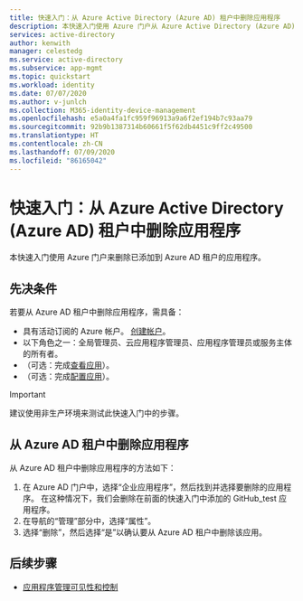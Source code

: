 ```yaml
---
title: 快速入门：从 Azure Active Directory (Azure AD) 租户中删除应用程序
description: 本快速入门使用 Azure 门户从 Azure Active Directory (Azure AD) 租户中删除应用程序。
services: active-directory
author: kenwith
manager: celestedg
ms.service: active-directory
ms.subservice: app-mgmt
ms.topic: quickstart
ms.workload: identity
ms.date: 07/07/2020
ms.author: v-junlch
ms.collection: M365-identity-device-management
ms.openlocfilehash: e5a0a4fa1fc959f96913a9a6f2ef194b7c93aa79
ms.sourcegitcommit: 92b9b1387314b60661f5f62db4451c9ff2c49500
ms.translationtype: HT
ms.contentlocale: zh-CN
ms.lasthandoff: 07/09/2020
ms.locfileid: "86165042"
---
```

# <a name="quickstart-delete-an-application-from-your-azure-active-directory-azure-ad-tenant"></a>快速入门：从 Azure Active Directory (Azure AD) 租户中删除应用程序

本快速入门使用 Azure 门户来删除已添加到 Azure AD 租户的应用程序。

## <a name="prerequisites"></a>先决条件

若要从 Azure AD 租户中删除应用程序，需具备：

- 具有活动订阅的 Azure 帐户。 [创建帐户](https://www.azure.cn/pricing/1rmb-trial)。
- 以下角色之一：全局管理员、云应用程序管理员、应用程序管理员或服务主体的所有者。
- （可选：完成[查看应用](view-applications-portal.md)）。
- （可选：完成[配置应用](add-application-portal-configure.md)）。

>[!IMPORTANT]
>建议使用非生产环境来测试此快速入门中的步骤。

## <a name="delete-an-application-from-your-azure-ad-tenant"></a>从 Azure AD 租户中删除应用程序

从 Azure AD 租户中删除应用程序的方法如下：

1. 在 Azure AD 门户中，选择“企业应用程序”，然后找到并选择要删除的应用程序。 在这种情况下，我们会删除在前面的快速入门中添加的 GitHub_test 应用程序。
2. 在导航的“管理”部分中，选择“属性”。
3. 选择“删除”，然后选择“是”以确认要从 Azure AD 租户中删除该应用。


## <a name="next-steps"></a>后续步骤

- [应用程序管理可见性和控制](cloud-app-security.md)

